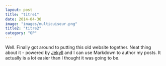 ```yaml
---
layout: post
title: "titre1"
date: 2014-04-30
image: "images/multicuiseur.png"
title2: "titre2"
category: "GP"
---
```


Well. Finally got around to putting this old website together. Neat thing about it - powered by [Jekyll](http://jekyllrb.com) and I can use Markdown to author my posts. It actually is a lot easier than I thought it was going to be.
